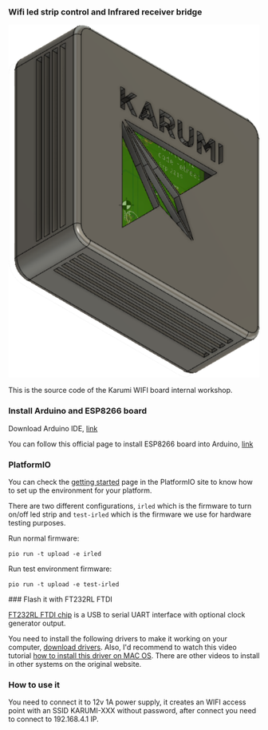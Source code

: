 ### Wifi led strip control and Infrared receiver bridge

![](pictures/enclosure.png)

This is the source code of the Karumi WIFI board internal workshop.

### Install Arduino and ESP8266 board

Download Arduino IDE, [link](https://www.arduino.cc/en/main/software)

You can follow this official page to install ESP8266 board into Arduino, [link](http://arduino.esp8266.com/Arduino/versions/2.0.0/doc/installing.html)


### PlatformIO

You can check the [getting started](https://platformio.org/get-started) page in the PlatformIO site to know how to set up the environment for your platform.

There are two different configurations, `irled` which is the firmware to turn on/off led strip and `test-irled` which is the firmware we use for hardware testing purposes.

Run normal firmware: 
```
pio run -t upload -e irled
```

Run test environment firmware: 
```
pio run -t upload -e test-irled
```

### Flash it with FT232RL FTDI

[FT232RL FTDI chip](https://www.ftdichip.com/Products/ICs/FT232R.htm) is a USB to serial UART interface with optional clock generator output. 

You need to install the following drivers to make it working on your computer, [download drivers](https://www.ftdichip.com/Drivers/D2XX.htm). Also, I'd recommend to watch this video tutorial [how to install this driver on MAC OS](https://www.youtube.com/watch?v=Ir2PVz1870E&feature=youtu.be). There are other videos to install in other systems on the original website.

### How to use it

You need to connect it to 12v 1A power supply, it creates an WIFI access point with an SSID KARUMI-XXX without password, after connect you need to connect to 192.168.4.1 IP.

